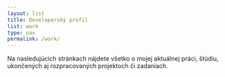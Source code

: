 ```yaml
---
layout: list
title: Developerský profil
list: work
type: nav
permalink: /work/
---
```

Na nasledujúcich stránkach nájdete všetko o mojej aktuálnej práci, štúdiu, ukončených aj rozpracovaných projektoch či zadaniach. 
